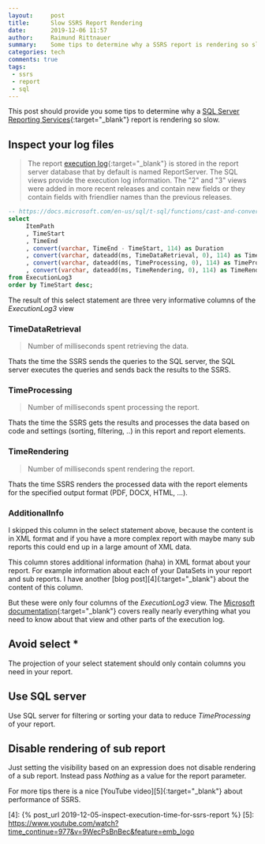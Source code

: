 ```yaml
---
layout:     post
title:      Slow SSRS Report Rendering
date:       2019-12-06 11:57
author:     Raimund Rittnauer
summary:    Some tips to determine why a SSRS report is rendering so slow
categories: tech
comments: true
tags:
 - ssrs
 - report
 - sql
---
```


This post should provide you some tips to determine why a [SQL Server Reporting Services][1]{:target="_blank"} report is rendering so slow.

## Inspect your log files

> The report [execution log][2]{:target="_blank"} is stored in the report server database that by default is named ReportServer. The SQL views provide the execution log information. The "2" and "3" views were added in more recent releases and contain new fields or they contain fields with friendlier names than the previous releases.

``` sql
-- https://docs.microsoft.com/en-us/sql/t-sql/functions/cast-and-convert-transact-sql?redirectedfrom=MSDN&view=sql-server-ver15
select
     ItemPath
     , TimeStart
     , TimeEnd
     , convert(varchar, TimeEnd - TimeStart, 114) as Duration
     , convert(varchar, dateadd(ms, TimeDataRetrieval, 0), 114) as TimeDataRetrieval
     , convert(varchar, dateadd(ms, TimeProcessing, 0), 114) as TimeProcessing
     , convert(varchar, dateadd(ms, TimeRendering, 0), 114) as TimeRendering
from ExecutionLog3
order by TimeStart desc;
```

The result of this select statement are three very informative columns of the _ExecutionLog3_ view 

### TimeDataRetrieval

> Number of milliseconds spent retrieving the data.

Thats the time the SSRS sends the queries to the SQL server, the SQL server executes the queries and sends back the results to the SSRS.

### TimeProcessing

> Number of milliseconds spent processing the report.

Thats the time the SSRS gets the results and processes the data based on code and settings (sorting, filtering, ..) in this report and report elements.

### TimeRendering

> Number of milliseconds spent rendering the report.

Thats the time SSRS renders the processed data with the report elements for the specified output format (PDF, DOCX, HTML, ...).

### AdditionalInfo

I skipped this column in the select statement above, because the content is in XML format and if you have a more complex report with maybe many sub reports this could end up in a large amount of XML data.

This column stores additional information (haha) in XML format about your report. For example information about each of your DataSets in your report and sub reports. I have another [blog post][4]{:target="_blank"} about the content of this column.

But these were only four columns of the _ExecutionLog3_ view. The [Microsoft documentation][3]{:target="_blank"} covers really nearly everything what you need to know about that view and other parts of the execution log.

## Avoid select *

The projection of your select statement should only contain columns you need in your report.

## Use SQL server

Use SQL server for filtering or sorting your data to reduce _TimeProcessing_ of your report.

## Disable rendering of sub report

Just setting the visibility based on an expression does not disable rendering of a sub report. Instead pass _Nothing_ as a value for the report parameter.

For more tips there is a nice [YouTube video][5]{:target="_blank"} about performance of SSRS.

[1]: https://docs.microsoft.com/en-us/sql/reporting-services/create-deploy-and-manage-mobile-and-paginated-reports?view=sql-server-ver15
[2]: https://docs.microsoft.com/en-us/sql/reporting-services/report-server/report-server-executionlog-and-the-executionlog3-view?view=sql-server-ver15
[3]: https://docs.microsoft.com/en-us/sql/reporting-services/report-server/report-server-executionlog-and-the-executionlog3-view?view=sql-server-ver15#bkmk_executionlog3
[4]: {% post_url 2019-12-05-inspect-execution-time-for-ssrs-report %}
[5]: https://www.youtube.com/watch?time_continue=977&v=9WecPsBnBec&feature=emb_logo
